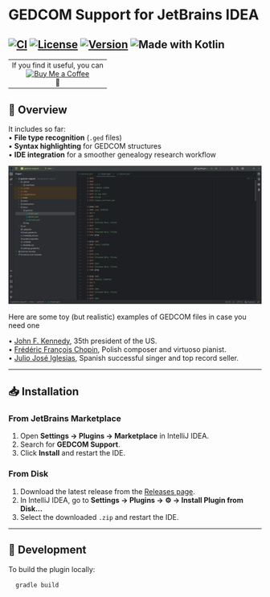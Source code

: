 # GEDCOM Support for JetBrains IDEA

[![CI](https://github.com/drexa1/gedcom-support/actions/workflows/release.yaml/badge.svg)](https://github.com/drexa1/gedcom-support/actions)
[![License](https://img.shields.io/github/license/drexa1/gedcom-support.svg)](LICENSE)
[![Version](https://img.shields.io/jetbrains/plugin/v/12345.svg)](https://plugins.jetbrains.com/plugin/12345-gedcom-support)
![Made with Kotlin](https://img.shields.io/badge/made%20with-Kotlin-1f425f.svg)
---

<table style="margin-left:auto; margin-right:auto; text-align:center;">
    <tr>
        <td>
            If you find it useful, you can<br>
            <a href="https://buymeacoffee.com/yourusername" target="_blank">
                <img src="https://buymeacoffee.com/assets/img/custom_images/yellow_img.png" alt="Buy Me a Coffee" style="height: 40px;">
            </a><br>
            🤗
        </td>
    </tr>
</table>

## 📄 Overview

It includes so far:  
• **File type recognition** (`.ged` files)  
• **Syntax highlighting** for GEDCOM structures  
• **IDE integration** for a smoother genealogy research workflow

![GEDCOM Support highlighting](docs/img/screenshot.png)

Here are some toy (but realistic) examples of GEDCOM files in case you need one  

• [John F. Kennedy](docs/gedcom/kennedy.ged), 35th president of the US.  
• [Frédéric François Chopin](docs/gedcom/chopin.ged), Polish composer and virtuoso pianist.  
• [Julio José Iglesias](docs/gedcom/iglesias.ged), Spanish successful singer and top record seller.  

---

## 📥 Installation

### From JetBrains Marketplace
1. Open **Settings → Plugins → Marketplace** in IntelliJ IDEA.
2. Search for **GEDCOM Support**.
3. Click **Install** and restart the IDE.

### From Disk
1. Download the latest release from the [Releases page](https://github.com/drexa1/gedcom-support/releases).
2. In IntelliJ IDEA, go to **Settings → Plugins → ⚙ → Install Plugin from Disk...**
3. Select the downloaded `.zip` and restart the IDE.

---

## 🔧 Development

To build the plugin locally:

```bash
  gradle build
```
